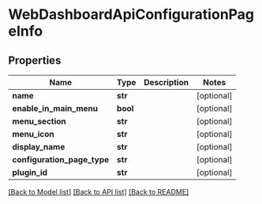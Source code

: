 # WebDashboardApiConfigurationPageInfo

## Properties
Name | Type | Description | Notes
------------ | ------------- | ------------- | -------------
**name** | **str** |  | [optional] 
**enable_in_main_menu** | **bool** |  | [optional] 
**menu_section** | **str** |  | [optional] 
**menu_icon** | **str** |  | [optional] 
**display_name** | **str** |  | [optional] 
**configuration_page_type** | **str** |  | [optional] 
**plugin_id** | **str** |  | [optional] 

[[Back to Model list]](../README.md#documentation-for-models) [[Back to API list]](../README.md#documentation-for-api-endpoints) [[Back to README]](../README.md)

